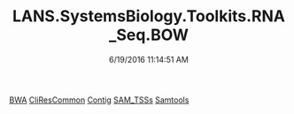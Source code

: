 ﻿---
title: LANS.SystemsBiology.Toolkits.RNA_Seq.BOW
date: 6/19/2016 11:14:51 AM
---

[BWA](T-LANS.SystemsBiology.Toolkits.RNA_Seq.BOW.BWA.html)
[CliResCommon](T-LANS.SystemsBiology.Toolkits.RNA_Seq.BOW.CliResCommon.html)
[Contig](T-LANS.SystemsBiology.Toolkits.RNA_Seq.BOW.Contig.html)
[SAM_TSSs](T-LANS.SystemsBiology.Toolkits.RNA_Seq.BOW.SAM_TSSs.html)
[Samtools](T-LANS.SystemsBiology.Toolkits.RNA_Seq.BOW.Samtools.html)
